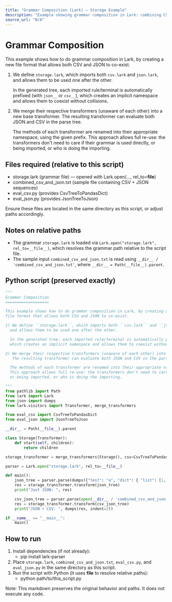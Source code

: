```yaml
---
title: "Grammar Composition (Lark) — Storage Example"
description: "Example showing grammar composition in Lark: combining CSV and JSON grammars, merging transformers, and parsing combined files. Preserves original code and paths; demonstrates how to use Lark.open with rel_to and merge_transformers to combine separate grammar evaluators."
source_url: "N/A"
---
```


# Grammar Composition

This example shows how to do grammar composition in Lark, by creating a new
file format that allows both CSV and JSON to co-exist.

1) We define `storage.lark`, which imports both `csv.lark` and `json.lark`,
   and allows them to be used one after the other.

   In the generated tree, each imported rule/terminal is automatically prefixed (with ``json__`` or ``csv__``),
   which creates an implicit namespace and allows them to coexist without collisions.

2) We merge their respective transformers (unaware of each other) into a new base transformer.
   The resulting transformer can evaluate both JSON and CSV in the parse tree.

   The methods of each transformer are renamed into their appropriate namespace, using the given prefix.
   This approach allows full re-use: the transformers don't need to care if their grammar is used directly,
   or being imported, or who is doing the importing.

## Files required (relative to this script)

- storage.lark (grammar file) — opened with Lark.open(..., rel_to=__file__)
- combined_csv_and_json.txt (sample file containing CSV + JSON sequences)
- eval_csv.py (provides CsvTreeToPandasDict)
- eval_json.py (provides JsonTreeToJson)

Ensure these files are located in the same directory as this script, or adjust paths accordingly.

## Notes on relative paths

- The grammar `storage.lark` is loaded via `Lark.open("storage.lark", rel_to=__file__)`, which resolves the grammar path relative to the script file.
- The sample input `combined_csv_and_json.txt` is read using `__dir__ / 'combined_csv_and_json.txt'`, where `__dir__ = Path(__file__).parent`.

## Python script (preserved exactly)

```python
"""
Grammar Composition
===================

This example shows how to do grammar composition in Lark, by creating a new
file format that allows both CSV and JSON to co-exist.

1) We define ``storage.lark``, which imports both ``csv.lark`` and ``json.lark``,
  and allows them to be used one after the other.

  In the generated tree, each imported rule/terminal is automatically prefixed (with ``json__`` or ``csv__),
  which creates an implicit namespace and allows them to coexist without collisions.

2) We merge their respective transformers (unaware of each other) into a new base transformer.
   The resulting transformer can evaluate both JSON and CSV in the parse tree.

  The methods of each transformer are renamed into their appropriate namespace, using the given prefix.
  This approach allows full re-use: the transformers don't need to care if their grammar is used directly,
  or being imported, or who is doing the importing.

"""
from pathlib import Path
from lark import Lark
from json import dumps
from lark.visitors import Transformer, merge_transformers

from eval_csv import CsvTreeToPandasDict
from eval_json import JsonTreeToJson

__dir__ = Path(__file__).parent

class Storage(Transformer):
    def start(self, children):
        return children

storage_transformer = merge_transformers(Storage(), csv=CsvTreeToPandasDict(), json=JsonTreeToJson())

parser = Lark.open("storage.lark", rel_to=__file__)

def main():
    json_tree = parser.parse(dumps({"test": "a", "dict": { "list": [1, 1.2] }}))
    res = storage_transformer.transform(json_tree)
    print("Just JSON: ", res)

    csv_json_tree = parser.parse(open(__dir__ / 'combined_csv_and_json.txt').read())
    res = storage_transformer.transform(csv_json_tree)
    print("JSON + CSV: ", dumps(res, indent=2))

if __name__ == "__main__":
    main()
```

## How to run

1. Install dependencies (if not already):
   - pip install lark-parser
2. Place `storage.lark`, `combined_csv_and_json.txt`, `eval_csv.py`, and `eval_json.py` in the same directory as this script.
3. Run the script with Python (it uses __file__ to resolve relative paths):
   - python path/to/this_script.py

Note: This markdown preserves the original behavior and paths. It does not execute any code.
